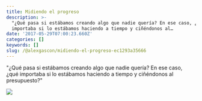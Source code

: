 ```yaml
---
title: Midiendo el progreso
description: >-
  "¿Qué pasa si estábamos creando algo que nadie quería? En ese caso, ¿qué
  importaba si lo estábamos haciendo a tiempo y ciñéndonos al…
date: '2017-05-29T07:00:23.660Z'
categories: []
keywords: []
slug: /@alexgascon/midiendo-el-progreso-ec1293a35666
---
```


"¿Qué pasa si estábamos creando algo que nadie quería? En ese caso, ¿qué importaba si lo estábamos haciendo a tiempo y ciñéndonos al presupuesto?"

![](https://cdn-images-1.medium.com/max/800/1*I57ETgiRfNykU6Wqe8XJhw.jpeg)